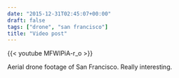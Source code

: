 ```yaml
---
date: "2015-12-31T02:45:07+00:00"
draft: false
tags: ["drone", "san francisco"]
title: "Video post"
---
```

{{< youtube MFWIPiA-r_o >}}

Aerial drone footage of San Francisco. Really interesting.

